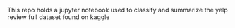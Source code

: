 This repo holds a jupyter notebook used to classify and summarize the yelp review full dataset found on kaggle
